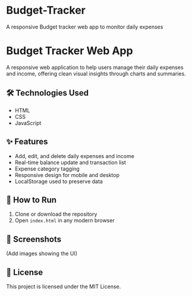 # Budget-Tracker
A responsive Budget tracker web app to monitor daily expenses


# Budget Tracker Web App

A responsive web application to help users manage their daily expenses and income, offering clean visual insights through charts and summaries.

## 🛠️ Technologies Used
- HTML
- CSS
- JavaScript

## ✨ Features
- Add, edit, and delete daily expenses and income
- Real-time balance update and transaction list
- Expense category tagging
- Responsive design for mobile and desktop
- LocalStorage used to preserve data

## 📂 How to Run
1. Clone or download the repository
2. Open `index.html` in any modern browser

## 📸 Screenshots
(Add images showing the UI)

## 📎 License
This project is licensed under the MIT License.


